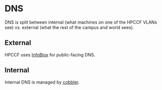# DNS

DNS is split between internal (what machines on one of the HPCCF VLANs
see) vs. external (what the rest of the campus and world sees).

## External

HPCCF uses [InfoBlox](https://infoblox.ucdavis.edu/) for public-facing DNS.

## Internal

Internal DNS is managed by [cobbler](../cobbler). 
